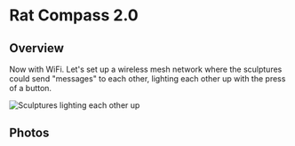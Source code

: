 # Rat Compass 2.0

## Overview

Now with WiFi. Let's set up a wireless mesh network where the sculptures could send "messages" to each other, lighting each other up with the press of a button.

![Sculptures lighting each other up](../_img/rat_compass_2.gif)

## Photos
